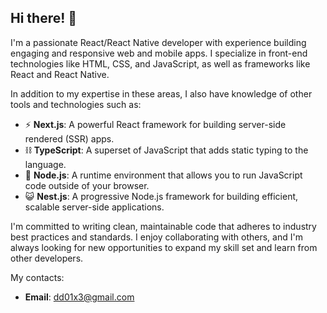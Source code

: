## Hi there! 👋

I'm a passionate React/React Native developer with experience building engaging and responsive web and mobile apps. I specialize in front-end technologies like HTML, CSS, and JavaScript, as well as frameworks like React and React Native.

In addition to my expertise in these areas, I also have knowledge of other tools and technologies such as:

- ⚡ **Next.js**: A powerful React framework for building server-side rendered (SSR) apps.
- ⛓️ **TypeScript**: A superset of JavaScript that adds static typing to the language.
- 💨 **Node.js**: A runtime environment that allows you to run JavaScript code outside of your browser.
- 😺 **Nest.js**: A progressive Node.js framework for building efficient, scalable server-side applications.

I'm committed to writing clean, maintainable code that adheres to industry best practices and standards. I enjoy collaborating with others, and I'm always looking for new opportunities to expand my skill set and learn from other developers.

My contacts:
 - **Email**: dd01x3@gmail.com
